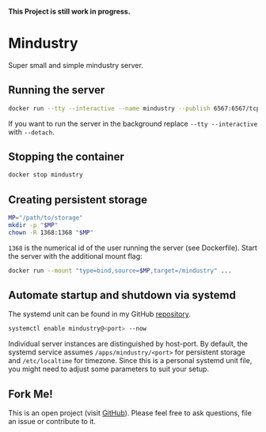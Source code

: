 **This Project is still work in progress.**

# Mindustry
Super small and simple mindustry server.

## Running the server
```bash
docker run --tty --interactive --name mindustry --publish 6567:6567/tcp --publish 6567:6567/udp hetsh/mindustry
```
If you want to run the server in the background replace `--tty --interactive` with `--detach`.

## Stopping the container
```bash
docker stop mindustry
```

## Creating persistent storage
```bash
MP="/path/to/storage"
mkdir -p "$MP"
chown -R 1368:1368 "$MP"
```
`1368` is the numerical id of the user running the server (see Dockerfile).
Start the server with the additional mount flag:
```bash
docker run --mount "type=bind,source=$MP,target=/mindustry" ...
```

## Automate startup and shutdown via systemd
The systemd unit can be found in my GitHub [repository](https://github.com/Hetsh/docker-mindustry).
```bash
systemctl enable mindustry@<port> --now
```
Individual server instances are distinguished by host-port.
By default, the systemd service assumes `/apps/mindustry/<port>` for persistent storage and `/etc/localtime` for timezone.
Since this is a personal systemd unit file, you might need to adjust some parameters to suit your setup.

## Fork Me!
This is an open project (visit [GitHub](https://github.com/Hetsh/docker-mindustry)).
Please feel free to ask questions, file an issue or contribute to it.
